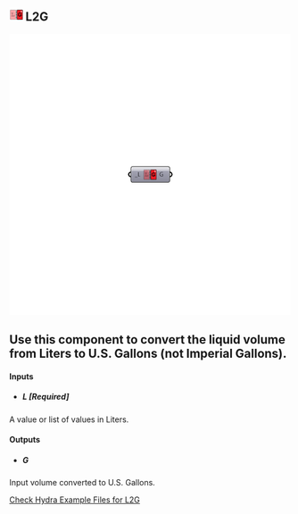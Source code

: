 ## ![](../../images/icons/L2G.png) L2G

![](../../images/components/L2G.png)

Use this component to convert the liquid volume from Liters to U.S. Gallons (not Imperial Gallons).
 -
 

#### Inputs
* ##### L [Required]
A value or list of values in Liters.

#### Outputs
* ##### G
Input volume converted to U.S. Gallons.


[Check Hydra Example Files for L2G](https://hydrashare.github.io/hydra/index.html?keywords=Ladybug_L2G)